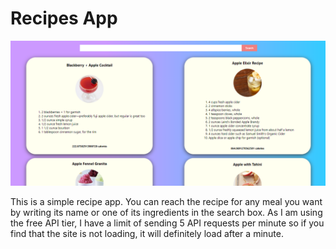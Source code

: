 # Recipes App

![Preview](src/ex..png)

This is a simple recipe app. You can reach the recipe for any meal you want by writing its name or one of its ingredients in the search box.
As I am using the free API tier, I have a limit of sending 5 API requests per minute so if you find that the site is not loading, it will definitely load after a minute.



